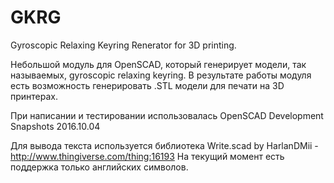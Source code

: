 # GKRG
Gyroscopic Relaxing Keyring Renerator for 3D printing.

Небольшой модуль для OpenSCAD, который генерирует модели, так называемых, gyroscopic relaxing keyring.
В результате работы модуля есть возможность генерировать .STL модели для печати на 3D принтерах.

При написании и тестировании использовалась OpenSCAD Development Snapshots 2016.10.04

Для вывода текста используется библиотека Write.scad by HarlanDMii - http://www.thingiverse.com/thing:16193
На текущий момент есть поддержка только английских символов.
